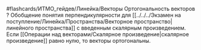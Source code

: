#flashcards/ИТМО_гейдев/Линейка/Векторы
Ортогональность векторов
?
Обобщение понятия перпендикулярности для [[../../../Экзамен на поступление/Линейка/Пространства/Векторное пространство|линейного пространства]] с введенным скалярным произведением. Если [[Операции над векторами/Скалярное произведение|скалярное произведение]] равно нулю, то векторы ортогональны.
